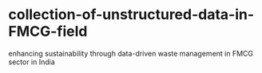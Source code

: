 # collection-of-unstructured-data-in-FMCG-field
enhancing sustainability through data-driven waste management in FMCG sector in India 
